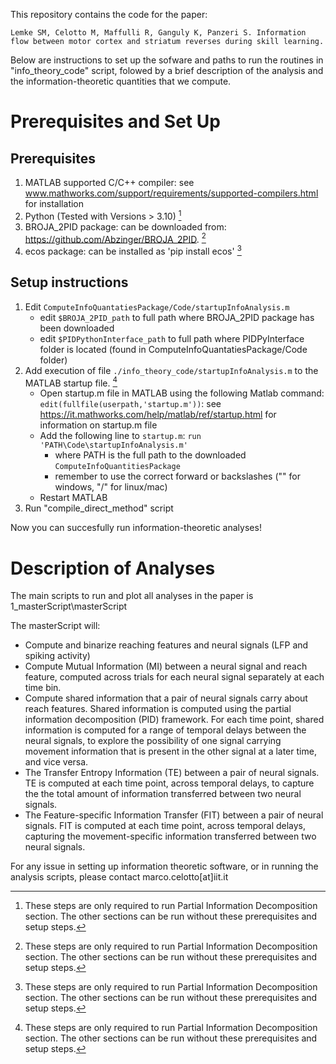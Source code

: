 This repository contains the code for the paper: 

	Lemke SM, Celotto M, Maffulli R, Ganguly K, Panzeri S. Information flow between motor cortex and striatum reverses during skill learning.

Below are instructions to set up the sofware and paths to run the routines in "info_theory_code" script, folowed by a brief description of the analysis and the information-theoretic quantities that we compute.

# Prerequisites and Set Up

## Prerequisites

1. MATLAB supported C/C++ compiler: see www.mathworks.com/support/requirements/supported-compilers.html for installation
2. Python (Tested with Versions > 3.10) [^+]
3. BROJA_2PID package: can be downloaded from: https://github.com/Abzinger/BROJA_2PID. [^+]
4. ecos package: can be installed as 'pip install ecos' [^+]

## Setup instructions
1. Edit `ComputeInfoQuantatiesPackage/Code/startupInfoAnalysis.m`
    - edit `$BROJA_2PID_path` to full path where BROJA_2PID package has been downloaded
    - edit `$PIDPythonInterface_path` to full path where PIDPyInterface folder is located (found in ComputeInfoQuantatiesPackage/Code folder)
2. Add execution of file `./info_theory_code/startupInfoAnalysis.m` to the MATLAB startup file. [^+]
    - Open startup.m file in MATLAB using the following Matlab command: `edit(fullfile(userpath,'startup.m'))`: see https://it.mathworks.com/help/matlab/ref/startup.html for information on startup.m file
    - Add the following line to `startup.m`: `run 'PATH\Code\startupInfoAnalysis.m'`
      - where PATH is the full path to the downloaded `ComputeInfoQuantitiesPackage`
      - remember to use the correct forward or backslashes ("\" for windows, "/" for linux/mac)
    - Restart MATLAB
3. Run "compile_direct_method" script

Now you can succesfully run information-theoretic analyses!

[^+]: These steps are only required to run Partial Information Decomposition section. The other sections can be run without these prerequisites and setup steps.

# Description of Analyses
The main scripts to run and plot all analyses in the paper is 1_masterScript\masterScript

The masterScript will:
- Compute and binarize reaching features and neural signals (LFP and spiking activity)
- Compute Mutual Information (MI) between a neural signal and reach feature, computed across trials for each neural signal separately 
  at each time bin.
- Compute shared information that a pair of neural signals carry  about reach features. Shared information is computed using 
  the partial information decomposition (PID) framework. For each time  point, shared information is computed for a range of temporal delays  between the neural signals, to explore the possibility of one signal  carrying movement information that is present in the other signal at a  later time, and vice versa.
- The Transfer Entropy Information (TE) between a pair of neural signals. TE is computed at each time point, across temporal delays, to capture the the total amount of information transferred between two neural signals.
- The Feature-specific Information Transfer (FIT) between a pair of neural signals. FIT is computed at each time point, across temporal delays,  capturing the movement-specific information transferred between two neural signals.

For any issue in setting up information theoretic software, or in running the analysis scripts, please contact marco.celotto[at]iit.it